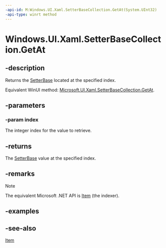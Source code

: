 ```yaml
---
-api-id: M:Windows.UI.Xaml.SetterBaseCollection.GetAt(System.UInt32)
-api-type: winrt method
---
```


<!-- Method syntax
public Windows.UI.Xaml.SetterBase GetAt(System.UInt32 index)
-->

# Windows.UI.Xaml.SetterBaseCollection.GetAt

## -description
Returns the [SetterBase](setterbase.md) located at the specified index.

Equivalent WinUI method: [Microsoft.UI.Xaml.SetterBaseCollection.GetAt](/windows/winui/api/microsoft.ui.xaml.setterbasecollection.getat).

## -parameters
### -param index
The integer index for the value to retrieve.

## -returns
The [SetterBase](setterbase.md) value at the specified index.

## -remarks
> [!NOTE]
> The equivalent Microsoft .NET API is [Item](/dotnet/api/system.collections.objectmodel.collection-1.item) (the indexer).

## -examples

## -see-also
[Item](/dotnet/api/system.collections.objectmodel.collection-1.item)
